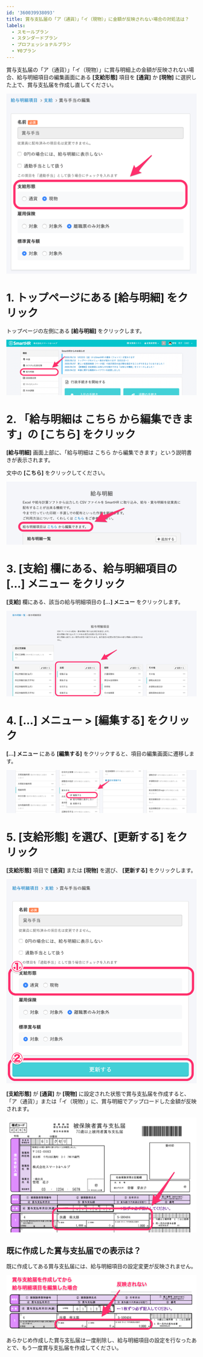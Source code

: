 ```yaml
---
id: '360039938093'
title: 賞与支払届の「ア（通貨）」「イ（現物）」に金額が反映されない場合の対処法は？
labels:
  - スモールプラン
  - スタンダードプラン
  - プロフェッショナルプラン
  - ¥0プラン
---
```

賞与支払届の「ア（通貨）」「イ（現物）」に賞与明細上の金額が反映されない場合、給与明細項目の編集画面にある **\[支給形態\]** 項目を **\[通貨\]** か **\[現物\]** に選択した上で、賞与支払届を作成し直してください。

![image1.png](./00_image1.png)

# 1\. トップページにある \[給与明細\] をクリック

トップページの左側にある **\[給与明細\]** をクリックします。

![top_short.png](./top_short.png)

# 2\. 「給与明細は こちら から編集できます」の \[こちら\] をクリック

**\[給与明細\]** 画面上部に、「給与明細は こちら から編集できます」という説明書きが表示されます。

文中の **\[こちら\]** をクリックしてください。

![image2.png](./00_image2.png)

# 3\. \[支給\] 欄にある、給与明細項目の \[...\] メニュー をクリック

**\[支給\]** 欄にある、該当の給与明細項目の **\[...\] メニュー** をクリックします。

![image2.png](./01_image2.png)

# 4\. \[...\] メニュー > \[編集する\] をクリック

**\[...\] メニュー** にある **\[編集する\]** をクリックすると、項目の編集画面に遷移します。

![image1.png](./01_image1.png)

# 5\. \[支給形態\] を選び、\[更新する\] をクリック

**\[支給形態\]** 項目で **\[通貨\]** または **\[現物\]** を選び、 **\[更新する\]** をクリックします。

![image1.png](./02_image1.png)

**\[支給形態\]** が **\[通貨\]** か **\[現物\]** に設定された状態で賞与支払届を作成すると、「ア（通貨）」または「イ（現物）」に、賞与明細でアップロードした金額が反映されます。

![image1.png](./03_image1.png)

## 既に作成した賞与支払届での表示は？

既に作成してある賞与支払届には、給与明細項目の設定変更が反映されません。

![image1.png](./04_image1.png)

あらかじめ作成した賞与支払届は一度削除し、給与明細項目の設定を行なったあとで、もう一度賞与支払届を作成してください。

